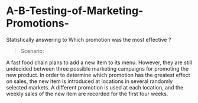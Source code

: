 # A-B-Testing-of-Marketing-Promotions-

Statistically answering to Which promotion was the most effective ?

> Scenario:

A fast food chain plans to add a new item to its menu. However, they are still undecided between three possible marketing campaigns for promoting the new product. 
In order to determine which promotion has the greatest effect on sales, the new item is introduced at locations in several randomly selected markets.
A different promotion is used at each location, and the weekly sales of the new item are recorded for the first four weeks. 
